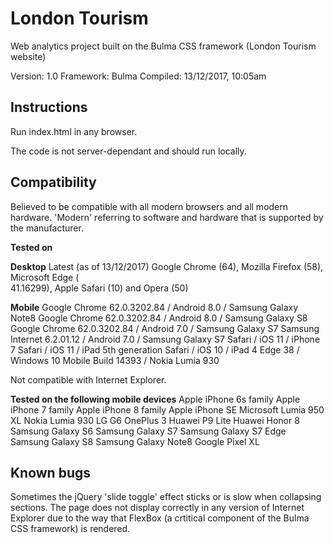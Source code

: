 # London Tourism
Web analytics project built on the Bulma CSS framework (London Tourism website)

Version: 1.0
Framework: Bulma
Compiled: 13/12/2017, 10:05am

## Instructions

Run index.html in any browser.

The code is not server-dependant and should run locally.

## Compatibility
Believed to be compatible with all modern browsers and all modern hardware. 'Modern' referring to software and hardware that is supported by the manufacturer. 

**Tested on**

**Desktop**
Latest (as of 13/12/2017) Google Chrome (64), Mozilla Firefox (58), Microsoft Edge (  
41.16299), Apple Safari (10) and Opera (50)

**Mobile**
Google Chrome 62.0.3202.84 / Android 8.0 / Samsung Galaxy Note8
Google Chrome 62.0.3202.84 / Android 8.0 / Samsung Galaxy S8
Google Chrome 62.0.3202.84 / Android 7.0 / Samsung Galaxy S7
Samsung Internet 6.2.01.12 / Android 7.0 / Samsung Galaxy S7
Safari / iOS 11 / iPhone 7
Safari / iOS 11 / iPad 5th generation
Safari / iOS 10 / iPad 4
Edge 38 / Windows 10 Mobile Build 14393 / Nokia Lumia 930

Not compatible with Internet Explorer.

**Tested on the following mobile devices**
Apple iPhone 6s family
Apple iPhone 7 family
Apple iPhone 8 family
Apple iPhone SE
Microsoft Lumia 950 XL
Nokia Lumia 930
LG G6
OnePlus 3
Huawei P9 Lite
Huawei Honor 8
Samsung Galaxy S6
Samsung Galaxy S7
Samsung Galaxy S7 Edge
Samsung Galaxy S8
Samsung Galaxy Note8
Google Pixel XL

## Known bugs

Sometimes the jQuery 'slide toggle' effect sticks or is slow when collapsing sections. The page does not display correctly in any version of Internet Explorer due to the way that FlexBox (a crtitical component of the Bulma CSS framework) is rendered.

